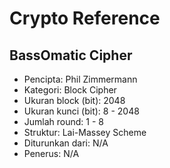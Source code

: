 # Crypto Reference

## BassOmatic Cipher

* Pencipta: Phil Zimmermann
* Kategori: Block Cipher
* Ukuran block (bit): 2048
* Ukuran kunci (bit): 8 - 2048
* Jumlah round: 1 - 8
* Struktur: Lai-Massey Scheme
* Diturunkan dari: N/A
* Penerus: N/A
